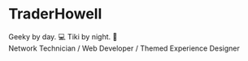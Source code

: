 # TraderHowell
Geeky by day. 💻 Tiki by night. 🍹  
Network Technician / Web Developer / Themed Experience Designer
